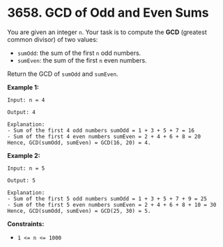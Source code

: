 # 3658. GCD of Odd and Even Sums

You are given an integer `n`. Your task is to compute the **GCD** (greatest common divisor) of two values:

- `sumOdd`: the sum of the first `n` odd numbers.
- `sumEven`: the sum of the first `n` even numbers.

Return the GCD of `sumOdd` and `sumEven`.

**Example 1:**

```()
Input: n = 4

Output: 4

Explanation:
- Sum of the first 4 odd numbers sumOdd = 1 + 3 + 5 + 7 = 16
- Sum of the first 4 even numbers sumEven = 2 + 4 + 6 + 8 = 20
Hence, GCD(sumOdd, sumEven) = GCD(16, 20) = 4.
```

**Example 2:**

```()
Input: n = 5

Output: 5

Explanation:
- Sum of the first 5 odd numbers sumOdd = 1 + 3 + 5 + 7 + 9 = 25
- Sum of the first 5 even numbers sumEven = 2 + 4 + 6 + 8 + 10 = 30
Hence, GCD(sumOdd, sumEven) = GCD(25, 30) = 5.
```

**Constraints:**

- `1 <= n <= 1000`
